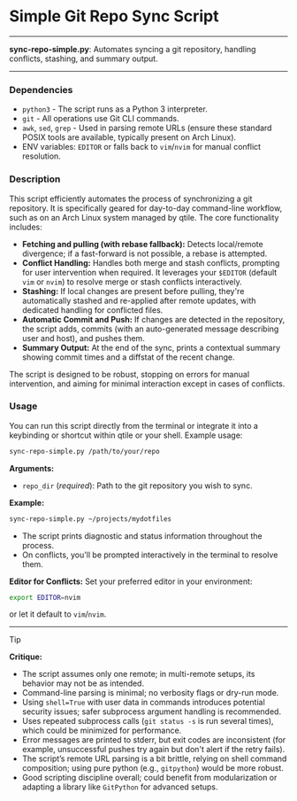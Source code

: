 # Simple Git Repo Sync Script

---

**sync-repo-simple.py**: Automates syncing a git repository, handling conflicts, stashing, and summary output.

---

### Dependencies

- `python3` - The script runs as a Python 3 interpreter.
- `git` - All operations use Git CLI commands.
- `awk`, `sed`, `grep` - Used in parsing remote URLs (ensure these standard POSIX tools are available, typically present on Arch Linux).
- ENV variables: `EDITOR` or falls back to `vim`/`nvim` for manual conflict resolution.

### Description

This script efficiently automates the process of synchronizing a git repository. It is specifically geared for day-to-day command-line workflow, such as on an Arch Linux system managed by qtile. The core functionality includes:

- **Fetching and pulling (with rebase fallback):** Detects local/remote divergence; if a fast-forward is not possible, a rebase is attempted.
- **Conflict Handling:** Handles both merge and stash conflicts, prompting for user intervention when required. It leverages your `$EDITOR` (default `vim` or `nvim`) to resolve merge or stash conflicts interactively.
- **Stashing:** If local changes are present before pulling, they're automatically stashed and re-applied after remote updates, with dedicated handling for conflicted files.
- **Automatic Commit and Push:** If changes are detected in the repository, the script adds, commits (with an auto-generated message describing user and host), and pushes them.
- **Summary Output:** At the end of the sync, prints a contextual summary showing commit times and a diffstat of the recent change.

The script is designed to be robust, stopping on errors for manual intervention, and aiming for minimal interaction except in cases of conflicts.

### Usage

You can run this script directly from the terminal or integrate it into a keybinding or shortcut within qtile or your shell. Example usage:

```bash
sync-repo-simple.py /path/to/your/repo
```

**Arguments:**
- `repo_dir` (*required*): Path to the git repository you wish to sync.
  
**Example:**
```bash
sync-repo-simple.py ~/projects/mydotfiles
```

- The script prints diagnostic and status information throughout the process.
- On conflicts, you'll be prompted interactively in the terminal to resolve them.

**Editor for Conflicts:** Set your preferred editor in your environment:
```bash
export EDITOR=nvim
```
or let it default to `vim`/`nvim`.

---

> [!TIP]
> **Critique:**  
> - The script assumes only one remote; in multi-remote setups, its behavior may not be as intended.
> - Command-line parsing is minimal; no verbosity flags or dry-run mode.
> - Using `shell=True` with user data in commands introduces potential security issues; safer subprocess argument handling is recommended.
> - Uses repeated subprocess calls (`git status -s` is run several times), which could be minimized for performance.
> - Error messages are printed to stderr, but exit codes are inconsistent (for example, unsuccessful pushes try again but don't alert if the retry fails).
> - The script’s remote URL parsing is a bit brittle, relying on shell command composition; using pure python (e.g., `gitpython`) would be more robust.
> - Good scripting discipline overall; could benefit from modularization or adapting a library like `GitPython` for advanced setups.